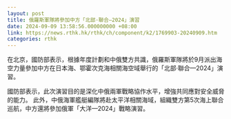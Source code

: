 ```yaml
---
layout: post
title: 俄羅斯軍隊將參加中方「北部·聯合—2024」演習
date: 2024-09-09 13:58:56.000000000 +08:00
link: https://news.rthk.hk/rthk/ch/component/k2/1769903-20240909.htm
categories: rthk
---
```


在北京，國防部表示，根據年度計劃和中俄雙方共識，俄羅斯軍隊將於9月派出海空力量參加中方在日本海、鄂霍次克海相關海空域舉行的「北部·聯合—2024」演習。 

國防部表示，此次演習目的是深化中俄兩軍戰略協作水平，增強共同應對安全威脅的能力。 此外，中俄海軍艦艇編隊將赴太平洋相關海域，組織雙方第5次海上聯合巡航，中方還將參加俄軍「大洋—2024」戰略演習。

